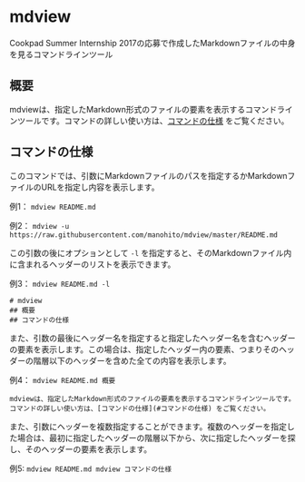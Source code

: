 # mdview

Cookpad Summer Internship 2017の応募で作成したMarkdownファイルの中身を見るコマンドラインツール

## 概要

mdviewは、指定したMarkdown形式のファイルの要素を表示するコマンドラインツールです。コマンドの詳しい使い方は、[コマンドの仕様](#コマンドの仕様) をご覧ください。


## コマンドの仕様

このコマンドでは、引数にMarkdownファイルのパスを指定するかMarkdownファイルのURLを指定し内容を表示します。

例1： `mdview README.md`

例2： `mdview -u https://raw.githubusercontent.com/manohito/mdview/master/README.md`

この引数の後にオプションとして `-l` を指定すると、そのMarkdownファイル内に含まれるヘッダーのリストを表示できます。

例3： `mdview README.md -l`

```
# mdview
## 概要
## コマンドの仕様
```

また、引数の最後にヘッダー名を指定すると指定したヘッダー名を含むヘッダーの要素を表示します。この場合は、指定したヘッダー内の要素、つまりそのヘッダーの階層以下のヘッダーを含めた全ての内容を表示します。

例4： `mdview README.md 概要`

```
mdviewは、指定したMarkdown形式のファイルの要素を表示するコマンドラインツールです。コマンドの詳しい使い方は、[コマンドの仕様](#コマンドの仕様) をご覧ください。
```

また、引数にヘッダーを複数指定することができます。複数のヘッダーを指定した場合は、最初に指定したヘッダーの階層以下から、次に指定したヘッダーを探し、そのヘッダーの要素を表示します。

例5: `mdview README.md mdview コマンドの仕様`